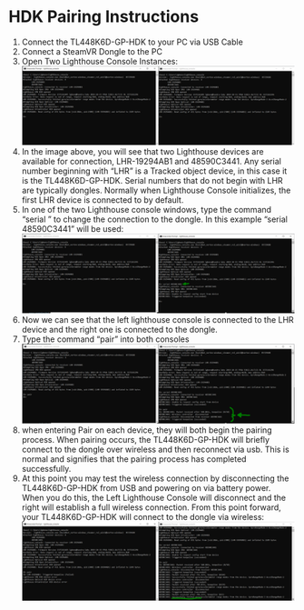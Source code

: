# HDK Pairing Instructions

1. Connect the TL448K6D-GP-HDK to your PC via USB Cable
2. Connect a SteamVR Dongle to the PC
3. Open Two Lighthouse Console Instances:![LH_console.PNG](images/pairing_instructions.assets/LH_console.png)
4.  In the image above, you will see that two Lighthouse devices are available for connection, LHR-19294AB1 and 48590C3441.  Any serial number beginning with “LHR” is a Tracked object device, in this case it is the TL448K6D-GP-HDK.  Serial numbers that do not begin with LHR are typically dongles.  Normally when Lighthouse Console initializes, the first LHR device is connected to by default.
5. In one of the two Lighthouse console windows, type the command “serial <your dongle SN>” to change the connection to the dongle.  In this example “serial 48590C3441” will be used:![LH_console2.PNG](images/pairing_instructions.assets/LH_console2.png)
6. Now we can see that the left lighthouse console is connected to the LHR device and the right one is connected to the dongle.
7. Type the command “pair” into both consoles![LH_console3.PNG](images/pairing_instructions.assets/LH_console3.png)
8. when entering Pair on each device, they will both begin the pairing process.  When pairing occurs, the TL448K6D-GP-HDK will briefly connect to the  dongle over wireless and then reconnect via usb.  This is normal and signifies that the pairing process has completed successfully.
9. At this point you may test the wireless connection by disconnecting the TL448K6D-GP-HDK from USB and powering on via battery power.  When you do this, the Left Lighthouse Console will disconnect and the right will establish a full wireless connection.  From this point forward, your TL448K6D-GP-HDK will connect to the dongle via wireless:![img](images/pairing_instructions.assets/image-asset.png)

